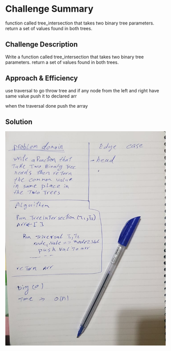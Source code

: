 # Challenge Summary

 function called tree_intersection that takes two binary tree parameters.
 return a set of values found in both trees.

## Challenge Description

Write a function called tree_intersection that takes two binary tree parameters.
 return a set of values found in both trees.

## Approach & Efficiency

use traversal to go throw tree and if any node from the left and right have same value push it to declared arr

when the traversal done push the array 

## Solution

![Whiteboard](../../assets/tree-intersection.jpg)

